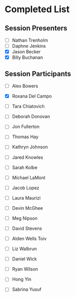 # Completed List

## Session Presenters
- [ ] Nathan Trenholm
- [ ] Daphne Jenkins
- [X] Jason Becker
- [x] Billy Buchanan

## Session Participants
- [ ]	Alex Bowers
- [x]	Roxana Del Campo
- [ ]	Tara Chiatovich
- [ ]	Deborah Donovan
- [ ]	Jon Fullerton
- [ ]	Thomas Hay
- [ ]	Kathryn Johnson
- [ ]	Jared Knowles
- [ ]	Sarah Kolbe
- [ ]	Michael LaMont
- [ ]	Jacob Lopez
- [ ]	Laura Maurizi
- [ ]	Devin McGhee
- [ ]	Meg Nipson
- [ ]	David Stevens
- [ ]	Alden Wells Toiv
- [ ]	Liz Walbrun
- [ ]	Daniel Wick
- [ ]	Ryan Wilson
- [ ]	Hong Yin
- [ ]	Sabrina Yusuf


